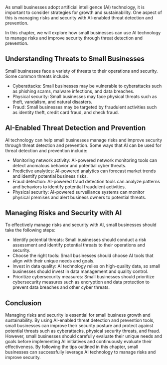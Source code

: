 

As small businesses adopt artificial intelligence (AI) technology, it is important to consider strategies for growth and sustainability. One aspect of this is managing risks and security with AI-enabled threat detection and prevention.

In this chapter, we will explore how small businesses can use AI technology to manage risks and improve security through threat detection and prevention.

Understanding Threats to Small Businesses
-----------------------------------------

Small businesses face a variety of threats to their operations and security. Some common threats include:

* Cyberattacks: Small businesses may be vulnerable to cyberattacks such as phishing scams, malware infections, and data breaches.
* Physical security: Small businesses may face physical threats such as theft, vandalism, and natural disasters.
* Fraud: Small businesses may be targeted by fraudulent activities such as identity theft, credit card fraud, and check fraud.

AI-Enabled Threat Detection and Prevention
------------------------------------------

AI technology can help small businesses manage risks and improve security through threat detection and prevention. Some ways that AI can be used for threat detection and prevention include:

* Monitoring network activity: AI-powered network monitoring tools can detect anomalous behavior and potential cyber threats.
* Predictive analytics: AI-powered analytics can forecast market trends and identify potential business risks.
* Fraud detection: AI-powered fraud detection tools can analyze patterns and behaviors to identify potential fraudulent activities.
* Physical security: AI-powered surveillance systems can monitor physical premises and alert business owners to potential threats.

Managing Risks and Security with AI
-----------------------------------

To effectively manage risks and security with AI, small businesses should take the following steps:

* Identify potential threats: Small businesses should conduct a risk assessment and identify potential threats to their operations and security.
* Choose the right tools: Small businesses should choose AI tools that align with their unique needs and goals.
* Invest in data quality: AI technology relies on high-quality data, so small businesses should invest in data management and quality control.
* Prioritize cybersecurity measures: Small businesses should prioritize cybersecurity measures such as encryption and data protection to prevent data breaches and other cyber threats.

Conclusion
----------

Managing risks and security is essential for small business growth and sustainability. By using AI-enabled threat detection and prevention tools, small businesses can improve their security posture and protect against potential threats such as cyberattacks, physical security threats, and fraud. However, small businesses should carefully evaluate their unique needs and goals before implementing AI initiatives and continuously evaluate their effectiveness. By following the tips outlined in this chapter, small businesses can successfully leverage AI technology to manage risks and improve security.
